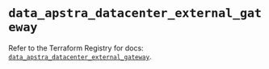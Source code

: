 # `data_apstra_datacenter_external_gateway`

Refer to the Terraform Registry for docs: [`data_apstra_datacenter_external_gateway`](https://registry.terraform.io/providers/juniper/apstra/0.94.0/docs/data-sources/datacenter_external_gateway).
